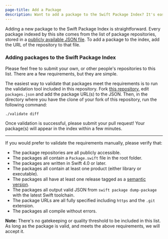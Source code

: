 ```yaml
---
page-title: Add a Package
description: Want to add a package to the Swift Package Index? It's easy.
---
```


Adding a new package to the Swift Package Index is straightforward. Every package indexed by this site comes from the list of package repositories, stored in a [publicly available JSON file](https://github.com/SwiftPackageIndex/PackageList/blob/main/packages.json). To add a package to the index, add the URL of the repository to that file.

### Adding packages to the Swift Package Index

Please feel free to submit your own, or other people's repositories to this list. There are a few requirements, but they are simple.

The easiest way to validate that packages meet the requirements is to run the validation tool included in this repository. Fork [this repository](https://github.com/SwiftPackageIndex/PackageList/), edit `packages.json` and add the package URL(s) to the JSON. Then, in the directory where you have the clone of your fork of this repository, run the following command:

```shell
./validate diff
```

Once validation is successful, please submit your pull request! Your package(s) will appear in the index within a few minutes.

---

If you would prefer to validate the requirements manually, please verify that:

* The package repositories are all publicly accessible.
* The packages all contain a `Package.swift` file in the root folder.
* The packages are written in Swift 4.0 or later.
* The packages all contain at least one product (either library or executable).
* The packages all have at least one release tagged as a [semantic version](https://semver.org/).
* The packages all output valid JSON from `swift package dump-package` with the latest Swift toolchain.
* The package URLs are all fully specified including `https` and the `.git` extension.
* The packages all compile without errors.

**Note:** There's no gatekeeping or quality threshold to be included in this list. As long as the package is valid, and meets the above requirements, we will accept it.
